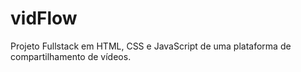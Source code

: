 # vidFlow
Projeto Fullstack em HTML, CSS e JavaScript de uma plataforma de compartilhamento de vídeos.
